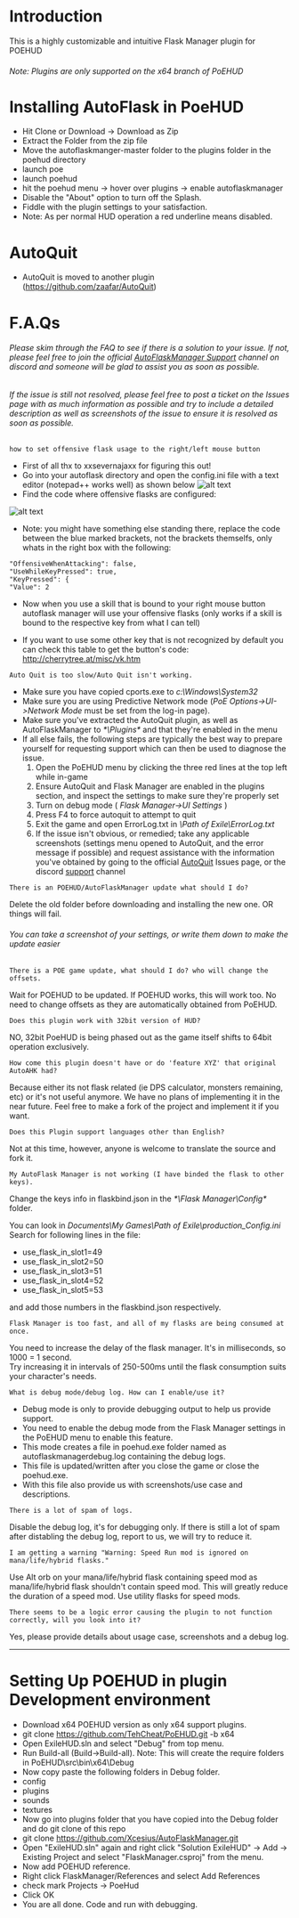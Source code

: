 # Introduction

This is a highly customizable and intuitive Flask Manager plugin for POEHUD  
###### *Note: Plugins are only supported on the x64 branch of PoEHUD*

# Installing AutoFlask in PoeHUD  
- Hit Clone or Download -> Download as Zip
- Extract the Folder from the zip file
- Move the autoflaskmanger-master folder to the plugins folder in the poehud directory
- launch poe
- launch poehud
- hit the poehud menu -> hover over plugins -> enable autoflaskmanager
- Disable the "About" option to turn off the Splash.
- Fiddle with the plugin settings to your satisfaction.
- Note: As per normal HUD operation a red underline means disabled.

# AutoQuit  
- AutoQuit is moved to another plugin (https://github.com/zaafar/AutoQuit)

# F.A.Qs  
###### *Please skim through the FAQ to see if there is a solution to your issue. If not, please feel free to join the official [AutoFlaskManager Support](https://discord.gg/Ad3BquN) channel on discord and someone will be glad to assist you as soon as possible.*
###### *If the issue is still not resolved, please feel free to post a ticket on the Issues page with as much information as possible and try to include a detailed description as well as screenshots of the issue to ensure it is resolved as soon as possible.*  

```
how to set offensive flask usage to the right/left mouse button
```
- First of all thx to xxsevernajaxx for figuring this out!
- Go into your autoflask directory and open the config.ini file with a text editor (notepad++ works well) as shown below
![alt text](http://i.imgur.com/grKGDPP.png "Help Image 1")
- Find the code where offensive flasks are configured:

![alt text](http://i.imgur.com/m4XLfom.png "Help Image 2")

- Note: you might have something else standing there, replace the code between the blue marked brackets, not the brackets themselfs, only whats in the right box with the following:
```
"OffensiveWhenAttacking": false,
"UseWhileKeyPressed": true,
"KeyPressed": {
"Value": 2
```
- Now when you use a skill that is bound to your right mouse button autoflask manager will use your offensive flasks (only works if a skill is bound to the respective key from what I can tell)

- If you want to use some other key that is not recognized by default you can check this table to get the button's code:
http://cherrytree.at/misc/vk.htm
```
Auto Quit is too slow/Auto Quit isn't working.
```
- Make sure you have copied cports.exe to _*c:\Windows\System32*_
- Make sure you are using Predictive Network mode (_*PoE Options->UI->Network Mode*_ must be set from the log-in page).
- Make sure you've extracted the AutoQuit plugin, as well as AutoFlaskManager to _*\Plugins\*_ and that they're enabled in the menu
- If all else fails, the following steps are typically the best way to prepare yourself for requesting support which can then be used to diagnose the issue.
  1. Open the PoEHUD menu by clicking the three red lines at the top left while in-game
  2. Ensure AutoQuit and Flask Manager are enabled in the plugins section, and inspect the settings to make sure they're properly set
  3. Turn on debug mode ( _*Flask Manager->UI Settings*_ )
  4. Press F4 to force autoquit to attempt to quit
  5. Exit the game and open ErrorLog.txt in _*\Path of Exile\ErrorLog.txt*_
  6. If the issue isn't obvious, or remedied; take any applicable screenshots (settings menu opened to AutoQuit, and the error message if possible) and request assistance with the information you've obtained by going to the official [AutoQuit](https://github.com/zaafar/AutoQuit) Issues page, or the discord [support](https://discord.gg/Ad3BquN) channel
```
There is an POEHUD/AutoFlaskManager update what should I do?
```
Delete the old folder before downloading and installing the new one. OR things will fail.  
###### *You can take a screenshot of your settings, or write them down to make the update easier*

```
There is a POE game update, what should I do? who will change the offsets.
```
Wait for POEHUD to be updated. If POEHUD works, this will work too. No need to change offsets as they are automatically obtained from PoEHUD.

```
Does this plugin work with 32bit version of HUD?
```
NO, 32bit PoeHUD is being phased out as the game itself shifts to 64bit operation exclusively.

```
How come this plugin doesn't have or do 'feature XYZ' that original AutoAHK had?
```
Because either its not flask related (ie DPS calculator, monsters remaining, etc) or it's not useful anymore.
We have no plans of implementing it in the near future. Feel free to make a fork of the project and implement it if you want.

```
Does this Plugin support languages other than English?
```
Not at this time, however, anyone is welcome to translate the source and fork it.

```
My AutoFlask Manager is not working (I have binded the flask to other keys).
```
Change the keys info in flaskbind.json in the _*\Flask Manager\Config\*_ folder.

You can look in _*Documents\My Games\Path of Exile\production_Config.ini*_  
Search for following lines in the file:
- use_flask_in_slot1=49
- use_flask_in_slot2=50
- use_flask_in_slot3=51
- use_flask_in_slot4=52
- use_flask_in_slot5=53

and add those numbers in the flaskbind.json respectively.

```
Flask Manager is too fast, and all of my flasks are being consumed at once.
```
You need to increase the delay of the flask manager. It's in milliseconds, so 1000 = 1 second.  
Try increasing it in intervals of 250-500ms until the flask consumption suits your character's needs.

```
What is debug mode/debug log. How can I enable/use it?
```
- Debug mode is only to provide debugging output to help us provide support.
- You need to enable the debug mode from the Flask Manager settings in the PoEHUD menu to enable this feature.
- This mode creates a file in poehud.exe folder named as autoflaskmanagerdebug.log containing the debug logs.
- This file is updated/written after you close the game or close the poehud.exe.
- With this file also provide us with screenshots/use case and descriptions.

```
There is a lot of spam of logs.
```
Disable the debug log, it's for debugging only. If there is still a lot of spam after distabling the debug log, report to us, we will try to reduce it.

```
I am getting a warning "Warning: Speed Run mod is ignored on mana/life/hybrid flasks."
```
Use Alt orb on your mana/life/hybrid flask containing speed mod as mana/life/hybrid flask shouldn't contain speed mod.
This will greatly reduce the duration of a speed mod. Use utility flasks for speed mods.

```
There seems to be a logic error causing the plugin to not function correctly, will you look into it?
```
Yes, please provide details about usage case, screenshots and a debug log.

---------

# Setting Up POEHUD in plugin Development environment
- Download x64 POEHUD version as only x64 support plugins.
 - git clone https://github.com/TehCheat/PoEHUD.git -b x64
- Open ExileHUD.sln and select "Debug" from top menu.
- Run Build-all (Build->Build-all). Note: This will create the require folders in PoEHUD\src\bin\x64\Debug
- Now copy paste the following folders in Debug folder.
 - config
 - plugins
 - sounds
 - textures
- Now go into plugins folder that you have copied into the Debug folder and do git clone of this repo
 - git clone https://github.com/Xcesius/AutoFlaskManager.git
- Open "ExileHUD.sln" again and right click "Solution ExileHUD" -> Add -> Existing Project
	and select "FlaskManager.csproj" from the menu.
- Now add POEHUD reference.
 - Right click FlaskManager/References and select Add References
 - check mark Projects -> PoeHud
 - Click OK
- You are all done. Code and run with debugging.
